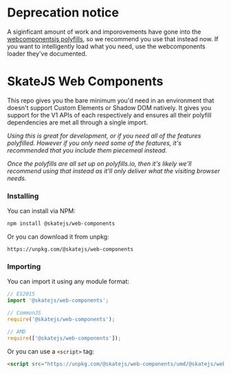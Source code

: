 # Deprecation notice

A siginficant amount of work and imporovements have gone into the [webcomponentsjs polyfills](https://github.com/webcomponents/webcomponentsjs), so we recommend you use that instead now. If you want to intelligently load what you need, use the webcomponents loader they've documented.

# SkateJS Web Components

This repo gives you the bare minimum you'd need in an environment that doesn't support Custom Elements or Shadow DOM natively. It gives you support for the V1 APIs of each respectively and ensures all their polyfill dependencies are met all through a single import.

*Using this is great for development, or if you need all of the features polyfilled. However if you only need some of the features, it's recommended that you include them piecemeal instead.*

*Once the polyfills are all set up on polyfills.io, then it's likely we'll recommend using that instead as it'll only deliver what the visiting browser needs.*

### Installing

You can install via NPM:

```sh
npm install @skatejs/web-components
```

Or you can download it from unpkg:

```
https://unpkg.com/@skatejs/web-components
```



### Importing

You can import it using any module format:

```js
// ES2015
import '@skatejs/web-components';

// CommonJS
require('@skatejs/web-components');

// AMD
require(['@skatejs/web-components']);
```

Or you can use a `<script>` tag:

```html
<script src="https://unpkg.com/@skatejs/web-components/umd/@skatejs/web-components.min.js"></script>
